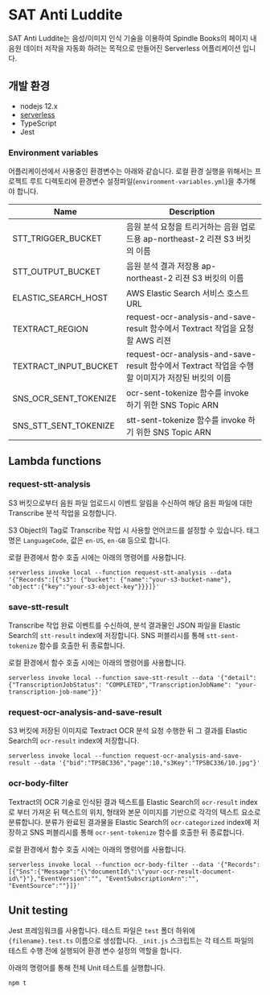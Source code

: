 # SAT Anti Luddite

SAT Anti Luddite는 음성/이미지 인식 기술을 이용하여 Spindle Books의 페이지 내 음원 데이터 저작을 자동화 하려는 목적으로 만들어진 Serverless 어플리케이션 입니다.

## 개발 환경
* nodejs 12.x
* [serverless](https://www.serverless.com/)
* TypeScript
* Jest

### Environment variables
어플리케이션에서 사용중인 환경변수는 아래와 같습니다. 로컬 환경 실행을 위해서는 프로젝트 루트 디렉토리에 환경변수 설정파일(`environment-variables.yml`)을 추가해야 합니다.

|Name|Description|
|---|---|
|STT_TRIGGER_BUCKET|음원 분석 요청을 트리거하는 음원 업로드용 ap-northeast-2 리젼 S3 버킷의 이름|
|STT_OUTPUT_BUCKET|음원 분석 결과 저장용 ap-northeast-2 리젼 S3 버킷의 이름|
|ELASTIC_SEARCH_HOST|AWS Elastic Search 서비스 호스트 URL|
|TEXTRACT_REGION|request-ocr-analysis-and-save-result 함수에서 Textract 작업을 요청할 AWS 리젼|
|TEXTRACT_INPUT_BUCKET|request-ocr-analysis-and-save-result 함수에서 Textract 작업을 수행할 이미지가 저장된 버킷의 이름|
|SNS_OCR_SENT_TOKENIZE|ocr-sent-tokenize 함수를 invoke 하기 위한 SNS Topic ARN|
|SNS_STT_SENT_TOKENIZE|stt-sent-tokenize 함수를 invoke 하기 위한 SNS Topic ARN|

## Lambda functions
### request-stt-analysis
S3 버킷으로부터 음원 파일 업로드시 이벤트 알림을 수신하여 해당 음원 파일에 대한 Transcribe 분석 작업을 요청합니다.

S3 Object의 Tag로 Transcribe 작업 시 사용할 언어코드를 설정할 수 있습니다. 태그 명은 `LanguageCode`, 값은 `en-US`, `en-GB` 등으로 합니다.

로컬 환경에서 함수 호출 시에는 아래의 명령어를 사용합니다.

```shell script
serverless invoke local --function request-stt-analysis --data '{"Records":[{"s3": {"bucket": {"name":"your-s3-bucket-name"}, "object":{"key":"your-s3-object-key"}}}]}'
```

### save-stt-result
Transcribe 작업 완료 이벤트를 수신하여, 분석 결과물인 JSON 파일을 Elastic Search의 `stt-result` index에 저장합니다. SNS 퍼블리시를 통해 `stt-sent-tokenize` 함수를 호출한 뒤 종료합니다.

로컬 환경에서 함수 호출 시에는 아래의 명령어를 사용합니다.

```shell script
serverless invoke local --function save-stt-result --data '{"detail": {"TranscriptionJobStatus": "COMPLETED","TranscriptionJobName": "your-transcription-job-name"}}'
```

### request-ocr-analysis-and-save-result

S3 버킷에 저장된 이미지로 Textract OCR 분석 요청 수행한 뒤 그 결과를 Elastic Search의 `ocr-result` index에 저장합니다.

```shell script
serverless invoke local --function request-ocr-analysis-and-save-result --data '{"bid":"TPSBC336","page":10,"s3Key":"TPSBC336/10.jpg"}'
```

### ocr-body-filter
Textract의 OCR 기술로 인식된 결과 텍스트를 Elastic Search의 `ocr-result` index로 부터 가져온 뒤 텍스트의 위치, 형태와 본문 이미지를 기반으로 각각의 텍스트 요소로 분류합니다. 분류가 완료된 결과물을 Elastic Search의 `ocr-categorized` index에 저장하고 SNS 퍼블리시를 통해 `ocr-sent-tokenize` 함수를 호출한 뒤 종료합니다.

로컬 환경에서 함수 호출 시에는 아래의 명령어를 사용합니다.

```shell script
serverless invoke local --function ocr-body-filter --data '{"Records": [{"Sns":{"Message":"{\"documentId\":\"your-ocr-result-document-id\"}"},"EventVersion":"", "EventSubscriptionArn":"", "EventSource":""}]}'
```

## Unit testing
Jest 프레임워크를 사용합니다. 테스트 파일은 `test` 폴더 하위에 `{filename}.test.ts` 이름으로 생성합니다. `_init.js` 스크립트는 각 테스트 파일의 테스트 수행 전에 실행되어 환경 변수 설정의 역할을 합니다. 

아래의 명령어를 통해 전체 Unit 테스트를 실행합니다.

```shell script
npm t
```